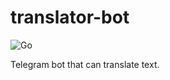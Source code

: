 # translator-bot
![Go](https://img.shields.io/badge/go-%2300ADD8.svg?style=for-the-badge&logo=go&logoColor=white)

Telegram bot that can translate text.

